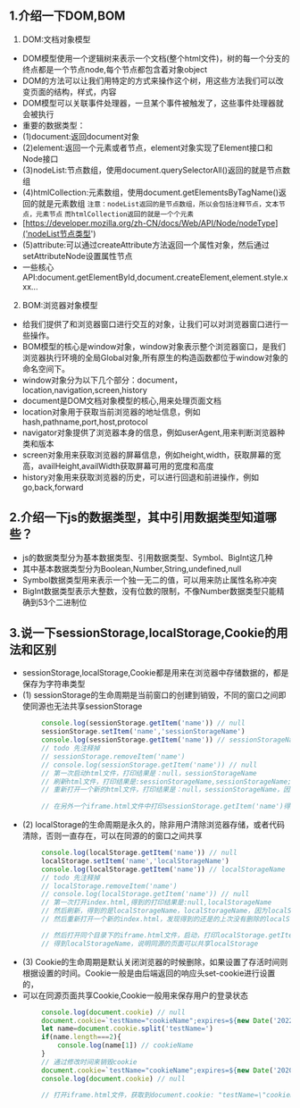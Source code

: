 ## 1.介绍一下DOM,BOM
1. DOM:文档对象模型
* DOM模型使用一个逻辑树来表示一个文档(整个html文件)，树的每一个分支的终点都是一个节点node,每个节点都包含着对象object
* DOM的方法可以让我们用特定的方式来操作这个树，用这些方法我们可以改变页面的结构，样式，内容
* DOM模型可以关联事件处理器，一旦某个事件被触发了，这些事件处理器就会被执行
* 重要的数据类型：
* (1)document:返回document对象
* (2)element:返回一个元素或者节点，element对象实现了Element接口和Node接口
* (3)nodeList:节点数组，使用document.querySelectorAll()返回的就是节点数组
* (4)htmlCollection:元素数组，使用document.getElementsByTagName()返回的就是元素数组
`注意：nodeList返回的是节点数组，所以会包括注释节点，文本节点，元素节点`
`而htmlCollection返回的就是一个个元素`
* [https://developer.mozilla.org/zh-CN/docs/Web/API/Node/nodeType]('nodeList节点类型')
* (5)attribute:可以通过createAttribute方法返回一个属性对象，然后通过setAttributeNode设置属性节点
* 一些核心API:document.getElementById,document.createElement,element.style.xxx...

2. BOM:浏览器对象模型
* 给我们提供了和浏览器窗口进行交互的对象，让我们可以对浏览器窗口进行一些操作。
* BOM模型的核心是window对象，window对象表示整个浏览器窗口，是我们浏览器执行环境的全局Global对象,所有原生的构造函数都位于window对象的命名空间下。
* window对象分为以下几个部分：document，location,navigation,screen,history
* document是DOM文档对象模型的核心,用来处理页面文档
* location对象用于获取当前浏览器的地址信息，例如hash,pathname,port,host,protocol
* navigator对象提供了浏览器本身的信息，例如userAgent,用来判断浏览器种类和版本
* screen对象用来获取浏览器的屏幕信息，例如height,width，获取屏幕的宽高，availHeight,availWidth获取屏幕可用的宽度和高度
* history对象用来获取浏览器的历史，可以进行回退和前进操作，例如go,back,forward

## 2.介绍一下js的数据类型，其中引用数据类型知道哪些？
* js的数据类型分为基本数据类型、引用数据类型、Symbol、BigInt这几种
* 其中基本数据类型分为Boolean,Number,String,undefined,null
* Symbol数据类型用来表示一个独一无二的值，可以用来防止属性名称冲突
* BigInt数据类型表示大整数，没有位数的限制，不像Number数据类型只能精确到53个二进制位

## 3.说一下sessionStorage,localStorage,Cookie的用法和区别
* sessionStorage,localStorage,Cookie都是用来在浏览器中存储数据的，都是保存为字符串类型
* (1) sessionStorage的生命周期是当前窗口的创建到销毁，不同的窗口之间即使同源也无法共享sessionStorage
```javascript
        console.log(sessionStorage.getItem('name')) // null
        sessionStorage.setItem('name','sessionStorageName')
        console.log(sessionStorage.getItem('name')) // sessionStorageName
        // todo 先注释掉
        // sessionStorage.removeItem('name')
        // console.log(sessionStorage.getItem('name')) // null
        // 第一次启动html文件，打印结果是：null，sessionStorageName
        // 刷新html文件，打印结果是:sessionStorageName,sessionStorageName; (这是因为sessionStorage没有删除，所以得到的还是当前会话的sessionStorage)
        // 重新打开一个新的html文件，打印结果是：null，sessionStorageName，因为是新的会话
        
        // 在另外一个iframe.html文件中打印sessionStorage.getItem('name')得到的是null，因为sessionStorage即使同源也不能共享
```
* (2) localStorage的生命周期是永久的，除非用户清除浏览器存储，或者代码清除，否则一直存在，可以在同源的的窗口之间共享
```javascript
        console.log(localStorage.getItem('name')) // null
        localStorage.setItem('name','localStorageName')
        console.log(localStorage.getItem('name')) // localStorageName
        // todo 先注释掉
        // localStorage.removeItem('name')
        // console.log(localStorage.getItem('name')) // null
        // 第一次打开index.html,得到的打印结果是:null,localStorageName
        // 然后刷新，得到的是localStorageName，localStorageName，因为localStorage只要不删除就会永久保存
        // 然后重新打开一个新的index.html，发现得到的还是的上次没有删除的localStorageName,localStorageName

        // 然后打开同个目录下的iframe.html文件，启动，打印localStorage.getItem('name')
        // 得到localStorageName，说明同源的页面可以共享localStorage
```
* (3) Cookie的生命周期是默认关闭浏览器的时候删除，如果设置了存活时间则根据设置的时间。Cookie一般是由后端返回的响应头set-cookie进行设置的，
* 可以在同源页面共享Cookie,Cookie一般用来保存用户的登录状态
```javascript
        console.log(document.cookie) // null
        document.cookie=`testName="cookieName";expires=${new Date('2022-9-10')}`
        let name=document.cookie.split('testName=')
        if(name.length===2){
            console.log(name[1]) // cookieName
        }
        // 通过修改时间来销毁cookie
        document.cookie=`testName="cookieName";expires=${new Date('2020-9-10')}`
        console.log(document.cookie) // null
        
        // 打开iframe.html文件，获取到document.cookie: "testName=\"cookieName\""
```


